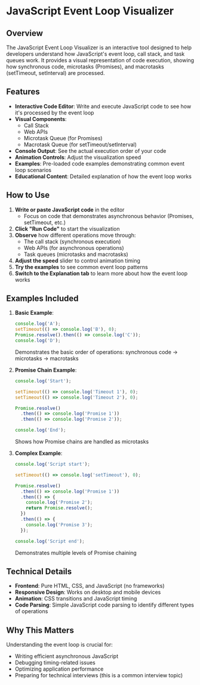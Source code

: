 # JavaScript Event Loop Visualizer

## Overview

The JavaScript Event Loop Visualizer is an interactive tool designed to help developers understand how JavaScript's event loop, call stack, and task queues work. It provides a visual representation of code execution, showing how synchronous code, microtasks (Promises), and macrotasks (setTimeout, setInterval) are processed.

## Features

- **Interactive Code Editor**: Write and execute JavaScript code to see how it's processed by the event loop
- **Visual Components**:
  - Call Stack
  - Web APIs
  - Microtask Queue (for Promises)
  - Macrotask Queue (for setTimeout/setInterval)
- **Console Output**: See the actual execution order of your code
- **Animation Controls**: Adjust the visualization speed
- **Examples**: Pre-loaded code examples demonstrating common event loop scenarios
- **Educational Content**: Detailed explanation of how the event loop works

## How to Use

1. **Write or paste JavaScript code** in the editor
   - Focus on code that demonstrates asynchronous behavior (Promises, setTimeout, etc.)
2. **Click "Run Code"** to start the visualization
3. **Observe** how different operations move through:
   - The call stack (synchronous execution)
   - Web APIs (for asynchronous operations)
   - Task queues (microtasks and macrotasks)
4. **Adjust the speed** slider to control animation timing
5. **Try the examples** to see common event loop patterns
6. **Switch to the Explanation tab** to learn more about how the event loop works

## Examples Included

1. **Basic Example**:
   ```javascript
   console.log('A');
   setTimeout(() => console.log('B'), 0);
   Promise.resolve().then(() => console.log('C'));
   console.log('D');
   ```
   Demonstrates the basic order of operations: synchronous code → microtasks → macrotasks

2. **Promise Chain Example**:
   ```javascript
   console.log('Start');
   
   setTimeout(() => console.log('Timeout 1'), 0);
   setTimeout(() => console.log('Timeout 2'), 0);

   Promise.resolve()
     .then(() => console.log('Promise 1'))
     .then(() => console.log('Promise 2'));

   console.log('End');
   ```
   Shows how Promise chains are handled as microtasks

3. **Complex Example**:
   ```javascript
   console.log('Script start');

   setTimeout(() => console.log('setTimeout'), 0);

   Promise.resolve()
     .then(() => console.log('Promise 1'))
     .then(() => {
       console.log('Promise 2');
       return Promise.resolve();
     })
     .then(() => {
       console.log('Promise 3');
     });

   console.log('Script end');
   ```
   Demonstrates multiple levels of Promise chaining

## Technical Details

- **Frontend**: Pure HTML, CSS, and JavaScript (no frameworks)
- **Responsive Design**: Works on desktop and mobile devices
- **Animation**: CSS transitions and JavaScript timing
- **Code Parsing**: Simple JavaScript code parsing to identify different types of operations

## Why This Matters

Understanding the event loop is crucial for:
- Writing efficient asynchronous JavaScript
- Debugging timing-related issues
- Optimizing application performance
- Preparing for technical interviews (this is a common interview topic)
